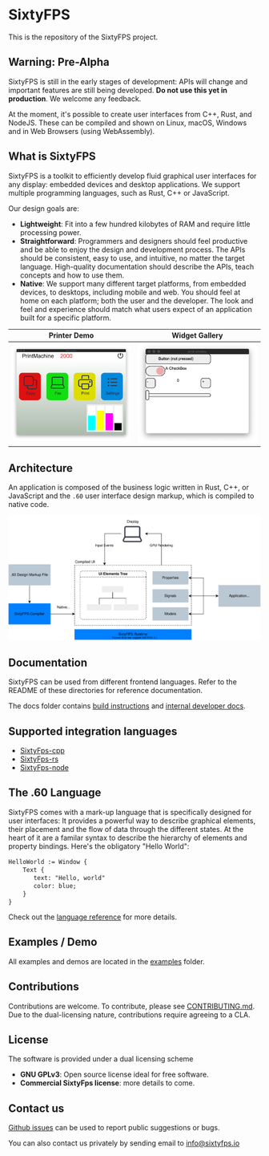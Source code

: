 # SixtyFPS

This is the repository of the SixtyFPS project.

## Warning: Pre-Alpha

SixtyFPS is still in the early stages of development: APIs will change and important features are still being developed. **Do not use this yet in production**.
We welcome any feedback.

At the moment, it's possible to create user interfaces from C++, Rust, and NodeJS. These can be compiled and shown on Linux, macOS, Windows and in Web Browsers (using WebAssembly).

## What is SixtyFPS

SixtyFPS is a toolkit to efficiently develop fluid graphical user interfaces for any display: embedded devices and desktop applications. We
support multiple programming languages, such as Rust, C++ or JavaScript.

Our design goals are:

 - **Lightweight**: Fit into a few hundred kilobytes of RAM and require little processing power.
 - **Straightforward**: Programmers and designers should feel productive and be able to enjoy the design and development process.
   The APIs should be consistent, easy to use, and intuitive, no matter the target language. High-quality documentation
   should describe the APIs, teach concepts and how to use them.
 - **Native**: We support many different target platforms, from embedded devices, to desktops, including mobile and web. You should feel at
   home on each platform; both the user and the developer. The look and feel and experience should match what users expect of an
   application built for a specific platform.

| Printer Demo | Widget Gallery |
|--------------|----------------|
| [![Screenshot of the Printer Demo](resources/printerdemo_screenshot.png "Printer Demo")](https://www.sixtyfps.io/demos/printerdemo/) | [![Screenshot of the Gallery Demo](resources/gallery_screenshot.png "Gallery Demo")](https://www.sixtyfps.io/demos/gallery/) |

## Architecture

An application is composed of the business logic written in Rust, C++, or JavaScript and the `.60` user interface design markup, which
is compiled to native code.

![Architecture Overview](resources/architecture.drawio.svg)

## Documentation

SixtyFPS can be used from different frontend languages. Refer to the README of these directories for reference documentation.

The docs folder contains [build instructions](docs/building.md) and [internal developer docs](docs/development.md).

## Supported integration languages

 * [SixtyFps-cpp](api/sixtyfps-cpp)
 * [SixtyFps-rs](api/sixtyfps-rs)
 * [SixtyFps-node](api/sixtyfps-node)

## The .60 Language

SixtyFPS comes with a mark-up language that is specifically designed for user interfaces: It provides a powerful way to
describe graphical elements, their placement and the flow of data through the different states. At the heart of it are a familar syntax to describe the hierarchy of elements and property bindings. Here's the obligatory "Hello World":

```60
HelloWorld := Window {
    Text {
       text: "Hello, world"
       color: blue;
    }
}
```

Check out the [language reference](docs/langref.md) for more details.

## Examples / Demo

All examples and demos are located in the [examples](/examples) folder.

## Contributions

Contributions are welcome.
To contribute, please see [CONTRIBUTING.md](CONTRIBUTING.md).
Due to the dual-licensing nature, contributions require agreeing to a CLA.

## License

The software is provided under a dual licensing scheme

 - **GNU GPLv3**: Open source license ideal for free software.
 - **Commercial SixtyFps license**: more details to come.

## Contact us

[Github issues](https://github.com/sixtyfpsui/sixtyfps/issues) can be used to report public suggestions or bugs.

You can also contact us privately by sending email to info@sixtyfps.io
